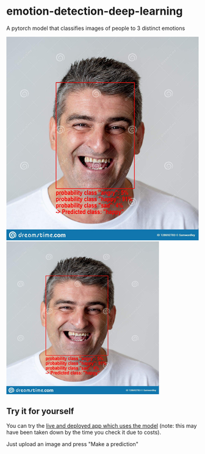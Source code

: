 # emotion-detection-deep-learning
A pytorch model that classifies images of people to 3 distinct emotions

![example of classification](https://github.com/ttanida/emotion-detection-deep-learning/blob/main/images_for_README/sample_img.jpeg)
<img src="https://github.com/ttanida/emotion-detection-deep-learning/blob/main/images_for_README/sample_img.jpeg" width="400" height="400" />

## Try it for yourself

You can try the [live and deployed app which uses the model](https://emotion-detection-320415.ew.r.appspot.com/) (note: this may have been taken down by the time you check it due to costs).

Just upload an image and press "Make a prediction"
